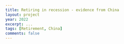 ```yaml
---
title: Retiring in recession - evidence from China
layout: project
year: 2022
excerpt: ...
tags: [Retirement, China]
comments: false
---
```

